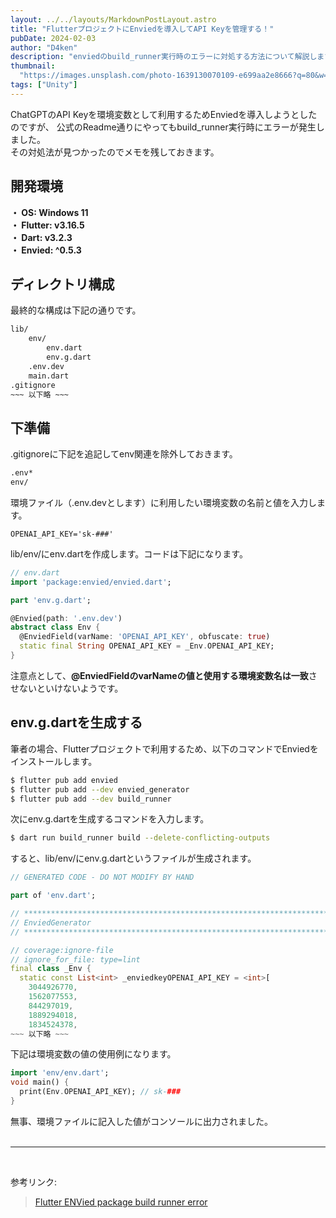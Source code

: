 ```yaml
---
layout: ../../layouts/MarkdownPostLayout.astro
title: "FlutterプロジェクトにEnviedを導入してAPI Keyを管理する！"
pubDate: 2024-02-03
author: "D4ken"
description: "enviedのbuild_runner実行時のエラーに対処する方法について解説します。"
thumbnail:
  "https://images.unsplash.com/photo-1639130070109-e699aa2e8666?q=80&w=1420&auto=format&fit=crop&ixlib=rb-4.0.3&ixid=M3wxMjA3fDB8MHxwaG90by1wYWdlfHx8fGVufDB8fHx8fA%3D%3D"
tags: ["Unity"]
---
```


ChatGPTのAPI Keyを環境変数として利用するためEnviedを導入しようとしたのですが、 公式のReadme通りにやってもbuild_runner実行時にエラーが発生しました。  
その対処法が見つかったのでメモを残しておきます。  

## 開発環境

**・ OS: Windows 11  
・ Flutter: v3.16.5  
・ Dart: v3.2.3  
・ Envied: ^0.5.3**

## ディレクトリ構成

最終的な構成は下記の通りです。
```bash
lib/
    env/
        env.dart
        env.g.dart
    .env.dev
    main.dart
.gitignore
~~~ 以下略 ~~~
```

## 下準備

.gitignoreに下記を追記してenv関連を除外しておきます。
```bash
.env*
env/
```

環境ファイル（.env.devとします）に利用したい環境変数の名前と値を入力します。
```dotenv
OPENAI_API_KEY='sk-###'
```

lib/env/にenv.dartを作成します。コードは下記になります。
```dart
// env.dart
import 'package:envied/envied.dart';

part 'env.g.dart';

@Envied(path: '.env.dev')
abstract class Env {
  @EnviedField(varName: 'OPENAI_API_KEY', obfuscate: true)
  static final String OPENAI_API_KEY = _Env.OPENAI_API_KEY;
}
```
注意点として、**@EnviedFieldのvarNameの値と使用する環境変数名は一致**させないといけないようです。  

## env.g.dartを生成する

筆者の場合、Flutterプロジェクトで利用するため、以下のコマンドでEnviedをインストールします。
```bash
$ flutter pub add envied
$ flutter pub add --dev envied_generator
$ flutter pub add --dev build_runner
```

次にenv.g.dartを生成するコマンドを入力します。
```bash
$ dart run build_runner build --delete-conflicting-outputs
```

すると、lib/env/にenv.g.dartというファイルが生成されます。
```dart
// GENERATED CODE - DO NOT MODIFY BY HAND

part of 'env.dart';

// **************************************************************************
// EnviedGenerator
// **************************************************************************

// coverage:ignore-file
// ignore_for_file: type=lint
final class _Env {
  static const List<int> _enviedkeyOPENAI_API_KEY = <int>[
    3044926770,
    1562077553,
    844297019,
    1889294018,
    1834524378,
~~~ 以下略 ~~~
```

下記は環境変数の値の使用例になります。
```dart
import 'env/env.dart';
void main() {
  print(Env.OPENAI_API_KEY); // sk-###
}
```
無事、環境ファイルに記入した値がコンソールに出力されました。  
<br>
___
<br>

参考リンク:
>[Flutter ENVied package build runner error](https://stackoverflow.com/questions/77540172/flutter-envied-package-build-runner-error)